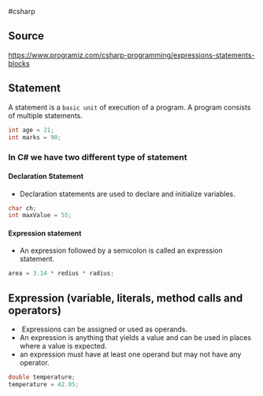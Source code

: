 #csharp 

## Source
https://www.programiz.com/csharp-programming/expressions-statements-blocks

## Statement
A statement is a `basic unit` of execution of a program. A program consists of multiple statements.
```csharp
int age = 21;
int marks = 90;
```
### In C# we have two different type of statement
#### Declaration Statement
- Declaration statements are used to declare and initialize variables.
```csharp
char ch;
int maxValue = 55;
```
#### Expression statement
- An expression followed by a semicolon is called an expression statement.
```csharp
area = 3.14 * redius * radius;
```
## Expression (variable, literals, method calls and operators)
-  Expressions can be assigned or used as operands.
-  An expression is anything that yields a value and can be used in places where a value is expected.
- an expression must have at least one operand but may not have any operator.
```csharp
double temperature;
temperature = 42.05;
```